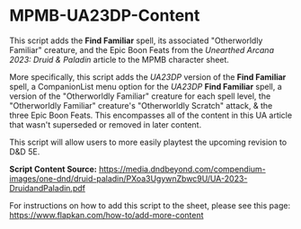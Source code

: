 # MPMB-UA23DP-Content
This script adds the **Find Familiar** spell, its associated "Otherworldly Familiar" creature, and the Epic Boon Feats from the *Unearthed Arcana 2023: Druid & Paladin* article to the MPMB character sheet.

More specifically, this script adds the *UA23DP* version of the **Find Familiar** spell, a CompanionList menu option for the *UA23DP* **Find Familiar** spell, a version of the "Otherworldly Familiar" creature for each spell level, the "Otherworldly Familiar" creature's "Otherworldly Scratch" attack, & the three Epic Boon Feats. This encompasses all of the content in this UA article that wasn't superseded or removed in later content.

This script will allow users to more easily playtest the upcoming revision to D&D 5E.

**Script Content Source:** https://media.dndbeyond.com/compendium-images/one-dnd/druid-paladin/PXoa3UgywnZbwc9U/UA-2023-DruidandPaladin.pdf

For instructions on how to add this script to the sheet, please see this page: https://www.flapkan.com/how-to/add-more-content
